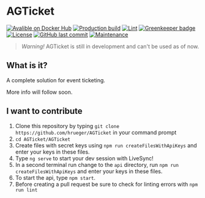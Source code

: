 # AGTicket

[![Avalible on Docker Hub](https://img.shields.io/badge/avalible_on-Docker_Hub-blue?logo=docker)](https://hub.docker.com/repository/docker/hrueger/agticket)
[![Production build](https://github.com/hrueger/AGTicket/workflows/Build/badge.svg)](https://github.com/hrueger/AGTicket/actions)
[![Lint](https://github.com/hrueger/AGTicket/workflows/Lint/badge.svg)](https://github.com/hrueger/AGTicket/actions)
[![Greenkeeper badge](https://badges.greenkeeper.io/hrueger/AGTicket.svg)](https://greenkeeper.io/)
[![License](https://img.shields.io/badge/License-MIT-blue)](./LICENSE.md)
[![GitHub last commit](https://img.shields.io/github/last-commit/hrueger/AGTicket?color=brightgreen)](https://github.com/hrueger/AGTicket/commits)
[![Maintenance](https://img.shields.io/maintenance/yes/2020)](https://github.com/hrueger/AGTicket/commits)

> *Warning!* AGTicket is still in development and can't be used as of now.

## What is it?
A complete solution for event ticketing.

More info will follow soon.



## I want to contribute
1. Clone this repository by typing `git clone https://github.com/hrueger/AGTicket` in your command prompt
2. `cd AGTicket/AGTicket`
3. Create files with secret keys using `npm run createFilesWithApiKeys` and enter your keys in these files.
4. Type `ng serve` to start your dev session with LiveSync!
5. In a second terminal run change to the `api` directory, run `npm run createFilesWithApiKeys` and enter your keys in these files.
6. To start the api, type `npm start`.
7. Before creating a pull request be sure to check for linting errors with `npm run lint`

